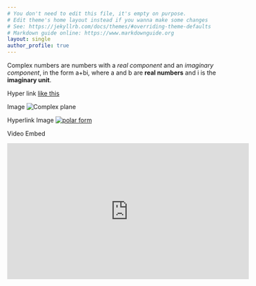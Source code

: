 ```yaml
---
# You don't need to edit this file, it's empty on purpose.
# Edit theme's home layout instead if you wanna make some changes
# See: https://jekyllrb.com/docs/themes/#overriding-theme-defaults
# Markdown guide online: https://www.markdownguide.org
layout: single
author_profile: true
---
```



Complex numbers are numbers with a *real component* and an *imaginary component*, in the form a+bi, where a and b are **real numbers** and i is the **imaginary unit**.

Hyper link [like this](https://en.wikipedia.org/wiki/Complex_number)

Image ![Complex plane](https://upload.wikimedia.org/wikipedia/commons/5/5d/Imaginarynumber2.PNG)

Hyperlink Image [![polar form](https://upload.wikimedia.org/wikipedia/commons/thumb/7/71/Euler%27s_formula.svg/250px-Euler%27s_formula.svg.png)](https://en.wikipedia.org/wiki/Polar_coordinate_system)

Video Embed 
<iframe width="560" height="315" src="https://www.youtube.com/embed/dQw4w9WgXcQ?si=RkXXbJwfY-E_AaqW" title="YouTube video player" frameborder="0" allow="accelerometer; autoplay; clipboard-write; encrypted-media; gyroscope; picture-in-picture; web-share" referrerpolicy="strict-origin-when-cross-origin" allowfullscreen></iframe>
